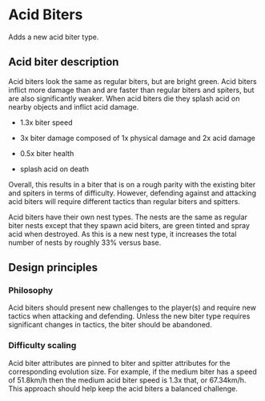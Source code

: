 # Acid Biters

Adds a new acid biter type.

## Acid biter description

Acid biters look the same as regular biters, but are bright green. Acid biters inflict more damage than and are faster than regular biters and spiters, but are also significantly weaker. When acid biters die they splash acid on nearby objects and inflict acid damage.

- 1.3x biter speed

- 3x biter damage composed of 1x physical damage and 2x acid damage 

- 0.5x biter health

- splash acid on death

Overall, this results in a biter that is on a rough parity with the existing biter and spiters in terms of difficulty. However, defending against and attacking acid biters will require different tactics than regular biters and spitters.

Acid biters have their own nest types. The nests are the same as regular biter nests except that they spawn acid biters, are green tinted and spray acid when destroyed. As this is a new nest type, it increases the total number of nests by roughly 33% versus base.

## Design principles

### Philosophy

Acid biters should present new challenges to the player(s) and require new tactics when attacking and defending. Unless the new biter type requires significant changes in tactics, the biter should be abandoned.

### Difficulty scaling

Acid biter attributes are pinned to biter and spitter attributes for the corresponding evolution size. For example, if the medium biter has a speed of 51.8km/h then the medium acid biter speed is 1.3x that, or 67.34km/h. This approach should help keep the acid biters a balanced challenge.
